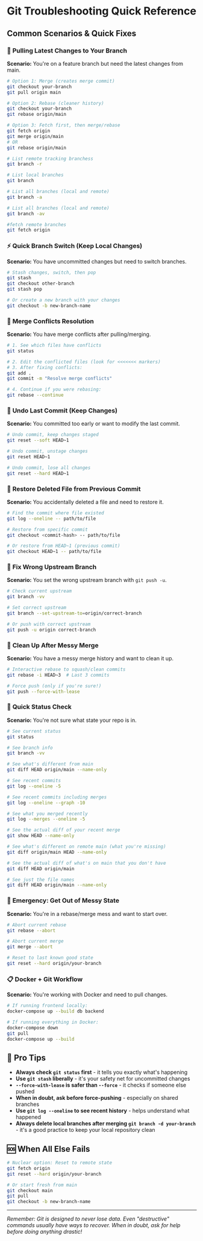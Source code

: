 # Git Troubleshooting Quick Reference

## Common Scenarios & Quick Fixes

### 🔄 **Pulling Latest Changes to Your Branch**

**Scenario:** You're on a feature branch but need the latest changes from main.

```bash
# Option 1: Merge (creates merge commit)
git checkout your-branch
git pull origin main

# Option 2: Rebase (cleaner history)
git checkout your-branch
git rebase origin/main

# Option 3: Fetch first, then merge/rebase
git fetch origin
git merge origin/main
# OR
git rebase origin/main

# List remote tracking branchess
git branch -r

# List local branches
git branch

# List all branches (local and remote)
git branch -a

# List all branches (local and remote)
git branch -av

#fetch remote branches
git fetch origin
```

### ⚡ **Quick Branch Switch (Keep Local Changes)**

**Scenario:** You have uncommitted changes but need to switch branches.

```bash
# Stash changes, switch, then pop
git stash
git checkout other-branch
git stash pop

# Or create a new branch with your changes
git checkout -b new-branch-name
```

### 🔀 **Merge Conflicts Resolution**

**Scenario:** You have merge conflicts after pulling/merging.

```bash
# 1. See which files have conflicts
git status

# 2. Edit the conflicted files (look for <<<<<<< markers)
# 3. After fixing conflicts:
git add .
git commit -m "Resolve merge conflicts"

# 4. Continue if you were rebasing:
git rebase --continue
```

### 🚫 **Undo Last Commit (Keep Changes)**

**Scenario:** You committed too early or want to modify the last commit.

```bash
# Undo commit, keep changes staged
git reset --soft HEAD~1

# Undo commit, unstage changes
git reset HEAD~1

# Undo commit, lose all changes
git reset --hard HEAD~1
```

### 📁 **Restore Deleted File from Previous Commit**

**Scenario:** You accidentally deleted a file and need to restore it.

```bash
# Find the commit where file existed
git log --oneline -- path/to/file

# Restore from specific commit
git checkout <commit-hash> -- path/to/file

# Or restore from HEAD~1 (previous commit)
git checkout HEAD~1 -- path/to/file
```

### 🔧 **Fix Wrong Upstream Branch**

**Scenario:** You set the wrong upstream branch with `git push -u`.

```bash
# Check current upstream
git branch -vv

# Set correct upstream
git branch --set-upstream-to=origin/correct-branch

# Or push with correct upstream
git push -u origin correct-branch
```

### 🧹 **Clean Up After Messy Merge**

**Scenario:** You have a messy merge history and want to clean it up.

```bash
# Interactive rebase to squash/clean commits
git rebase -i HEAD~3  # Last 3 commits

# Force push (only if you're sure!)
git push --force-with-lease
```

### 🎯 **Quick Status Check**

**Scenario:** You're not sure what state your repo is in.

```bash
# See current status
git status

# See branch info
git branch -vv

# See what's different from main
git diff HEAD origin/main --name-only

# See recent commits
git log --oneline -5

# See recent commits including merges
git log --oneline --graph -10

# See what you merged recently
git log --merges --oneline -5

# See the actual diff of your recent merge
git show HEAD --name-only

# See what's different on remote main (what you're missing)
git diff origin/main HEAD --name-only

# See the actual diff of what's on main that you don't have
git diff HEAD origin/main

# See just the file names
git diff HEAD origin/main --name-only
```

### 🚨 **Emergency: Get Out of Messy State**

**Scenario:** You're in a rebase/merge mess and want to start over.

```bash
# Abort current rebase
git rebase --abort

# Abort current merge
git merge --abort

# Reset to last known good state
git reset --hard origin/your-branch
```

### 📋 **Docker + Git Workflow**

**Scenario:** You're working with Docker and need to pull changes.

```bash
# If running frontend locally:
docker-compose up --build db backend

# If running everything in Docker:
docker-compose down
git pull
docker-compose up --build
```

## 🎯 **Pro Tips**

- **Always check `git status` first** - it tells you exactly what's happening
- **Use `git stash` liberally** - it's your safety net for uncommitted changes
- **`--force-with-lease` is safer than `--force`** - it checks if someone else pushed
- **When in doubt, ask before force-pushing** - especially on shared branches
- **Use `git log --oneline` to see recent history** - helps understand what happened
- **Always delete local branches after merging `git branch -d your-branch`** - it's a good practice to keep your local repository clean

## 🆘 **When All Else Fails**

```bash
# Nuclear option: Reset to remote state
git fetch origin
git reset --hard origin/your-branch

# Or start fresh from main
git checkout main
git pull
git checkout -b new-branch-name
```

---

*Remember: Git is designed to never lose data. Even "destructive" commands usually have ways to recover. When in doubt, ask for help before doing anything drastic!*
